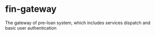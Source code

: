 # fin-gateway

The gateway of pre-loan system, which includes services dispatch and basic user authentication